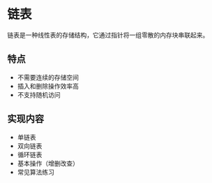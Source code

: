 # 链表

链表是一种线性表的存储结构，它通过指针将一组零散的内存块串联起来。

## 特点
- 不需要连续的存储空间
- 插入和删除操作效率高
- 不支持随机访问

## 实现内容
- 单链表
- 双向链表
- 循环链表
- 基本操作（增删改查）
- 常见算法练习 